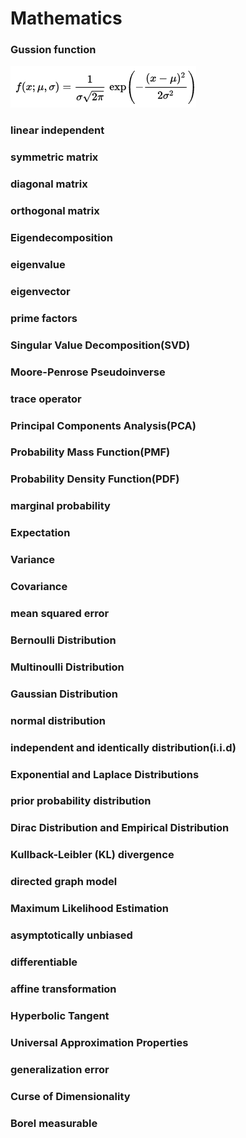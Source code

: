 Mathematics
===============================

### Gussion function
![gussion function](img/gussion_func.png)<br/>

### linear independent
### symmetric matrix
### diagonal matrix
### orthogonal matrix
### Eigendecomposition
### eigenvalue
### eigenvector
### prime factors
### Singular Value Decomposition(SVD)
### Moore-Penrose Pseudoinverse
### trace operator
### Principal Components Analysis(PCA)

### Probability Mass Function(PMF)
### Probability Density Function(PDF)
### marginal probability
### Expectation
### Variance
### Covariance
### mean squared error
### Bernoulli Distribution
### Multinoulli Distribution
### Gaussian Distribution
### normal distribution
### independent and identically distribution(i.i.d)
### Exponential and Laplace Distributions
### prior probability distribution
### Dirac Distribution and Empirical Distribution
### Kullback-Leibler (KL) divergence
### directed graph model
### Maximum Likelihood Estimation
### asymptotically unbiased

### differentiable
### affine transformation
### Hyperbolic Tangent
### Universal Approximation Properties

### generalization error
### Curse of Dimensionality
### Borel measurable
